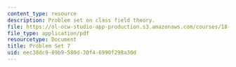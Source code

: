 ```yaml
---
content_type: resource
description: Problem set on class field theory.
file: https://ol-ocw-studio-app-production.s3.amazonaws.com/courses/18-786-number-theory-ii-class-field-theory-spring-2016/eec38dc989b9580d30f46990f298a30d_MIT18_786S16_pset7.pdf
file_type: application/pdf
resourcetype: Document
title: Problem Set 7
uid: eec38dc9-89b9-580d-30f4-6990f298a30d
---
```

